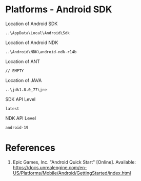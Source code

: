 # Platforms - Android SDK

Location of Android SDK

    ..\AppData\Local\Android\Sdk

Location of Android NDK

    ..\Android\NDK\android-ndk-r14b

Location of ANT

    // EMPTY

Location of JAVA

    ..\jdk1.8.0_77\jre

SDK API Level

    latest

NDK API Level

    android-19

# References

1. Epic Games, Inc. "Android Quick Start" [Online]. Available: https://docs.unrealengine.com/en-US/Platforms/Mobile/Android/GettingStarted/index.html


